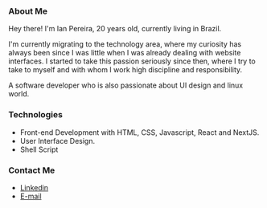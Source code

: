 ### About Me
Hey there! I'm Ian Pereira, 20 years old, currently living in Brazil.

I'm currently migrating to the technology area, where my curiosity has always been since I was little when I was already dealing with website interfaces. I started to take this passion seriously since then, where I try to take to myself and with whom I work high discipline and responsibility.

A software developer who is also passionate about UI design and linux world.

### Technologies
- Front-end Development with HTML, CSS, Javascript, React and NextJS.
- User Interface Design.
- Shell Script

### Contact Me

- <a href="https://www.linkedin.com/in/ianbit/">Linkedin</a>
- <a href="mailto:ian.kzw@gmail.com">E-mail</a>